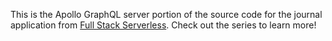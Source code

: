 This is the Apollo GraphQL server portion of the source code for the journal application from [Full Stack Serverless](https://www.youtube.com/playlist?list=PLH_Crma-Dc9NSWCnT6D_fA5RdJJsneVmK). Check out the series to learn more!
